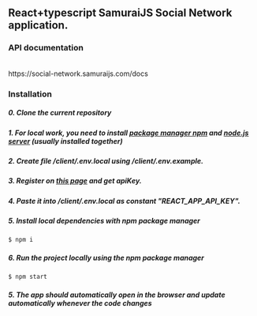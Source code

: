 ## React+typescript SamuraiJS Social Network application.

### API documentation

<br/>
https://social-network.samuraijs.com/docs
<br/>

### Installation

##### 0. Clone the current repository

##### 1. For local work, you need to install [package manager npm](https://www.npmjs.com/get-npm) and [node.js server](https://nodejs.org/en/) (usually installed together)

##### 2. Create file /client/.env.local using /client/.env.example.

##### 3. Register on [this page](https://social-network.samuraijs.com/signUp) and get apiKey.

##### 4. Paste it into /client/.env.local as constant "REACT_APP_API_KEY".

##### 5. Install local dependencies with npm package manager

```bash
$ npm i
```

##### 6. Run the project locally using the npm package manager

```bash
$ npm start
```

##### 5. The app should automatically open in the browser and update automatically whenever the code changes
